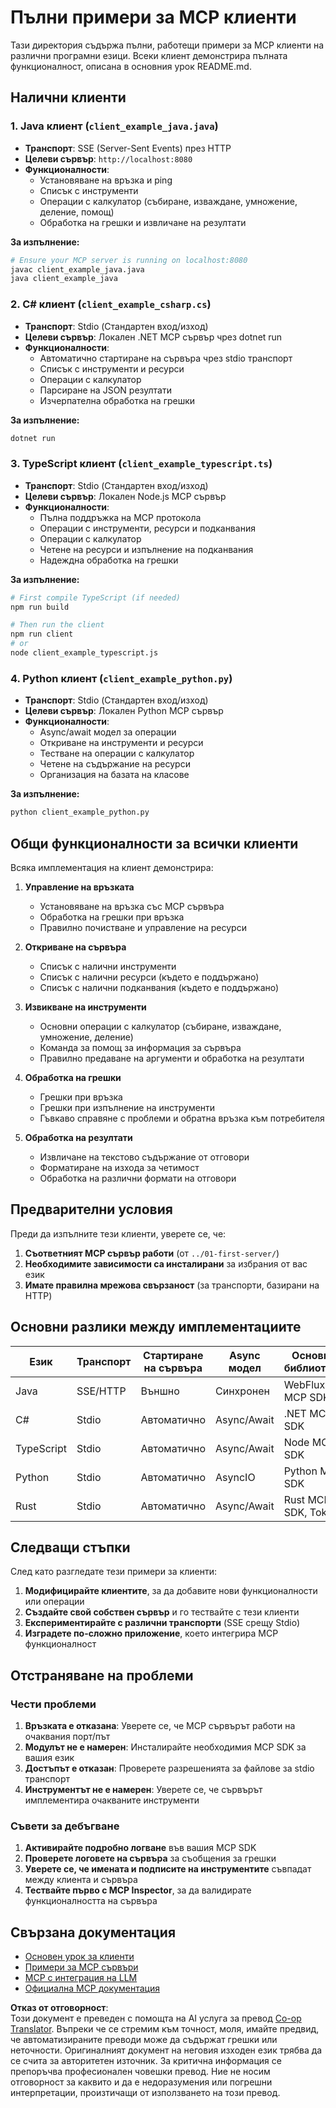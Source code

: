 <!--
CO_OP_TRANSLATOR_METADATA:
{
  "original_hash": "8358c13b5b6877e475674697cdc1a904",
  "translation_date": "2025-08-18T21:21:56+00:00",
  "source_file": "03-GettingStarted/02-client/complete_examples.md",
  "language_code": "bg"
}
-->
# Пълни примери за MCP клиенти

Тази директория съдържа пълни, работещи примери за MCP клиенти на различни програмни езици. Всеки клиент демонстрира пълната функционалност, описана в основния урок README.md.

## Налични клиенти

### 1. Java клиент (`client_example_java.java`)

- **Транспорт**: SSE (Server-Sent Events) през HTTP
- **Целеви сървър**: `http://localhost:8080`
- **Функционалности**:
  - Установяване на връзка и ping
  - Списък с инструменти
  - Операции с калкулатор (събиране, изваждане, умножение, деление, помощ)
  - Обработка на грешки и извличане на резултати

**За изпълнение:**

```bash
# Ensure your MCP server is running on localhost:8080
javac client_example_java.java
java client_example_java
```

### 2. C# клиент (`client_example_csharp.cs`)

- **Транспорт**: Stdio (Стандартен вход/изход)
- **Целеви сървър**: Локален .NET MCP сървър чрез dotnet run
- **Функционалности**:
  - Автоматично стартиране на сървъра чрез stdio транспорт
  - Списък с инструменти и ресурси
  - Операции с калкулатор
  - Парсиране на JSON резултати
  - Изчерпателна обработка на грешки

**За изпълнение:**

```bash
dotnet run
```

### 3. TypeScript клиент (`client_example_typescript.ts`)

- **Транспорт**: Stdio (Стандартен вход/изход)
- **Целеви сървър**: Локален Node.js MCP сървър
- **Функционалности**:
  - Пълна поддръжка на MCP протокола
  - Операции с инструменти, ресурси и подканвания
  - Операции с калкулатор
  - Четене на ресурси и изпълнение на подканвания
  - Надеждна обработка на грешки

**За изпълнение:**

```bash
# First compile TypeScript (if needed)
npm run build

# Then run the client
npm run client
# or
node client_example_typescript.js
```

### 4. Python клиент (`client_example_python.py`)

- **Транспорт**: Stdio (Стандартен вход/изход)  
- **Целеви сървър**: Локален Python MCP сървър
- **Функционалности**:
  - Async/await модел за операции
  - Откриване на инструменти и ресурси
  - Тестване на операции с калкулатор
  - Четене на съдържание на ресурси
  - Организация на базата на класове

**За изпълнение:**

```bash
python client_example_python.py
```

## Общи функционалности за всички клиенти

Всяка имплементация на клиент демонстрира:

1. **Управление на връзката**
   - Установяване на връзка със MCP сървъра
   - Обработка на грешки при връзка
   - Правилно почистване и управление на ресурси

2. **Откриване на сървъра**
   - Списък с налични инструменти
   - Списък с налични ресурси (където е поддържано)
   - Списък с налични подканвания (където е поддържано)

3. **Извикване на инструменти**
   - Основни операции с калкулатор (събиране, изваждане, умножение, деление)
   - Команда за помощ за информация за сървъра
   - Правилно предаване на аргументи и обработка на резултати

4. **Обработка на грешки**
   - Грешки при връзка
   - Грешки при изпълнение на инструменти
   - Гъвкаво справяне с проблеми и обратна връзка към потребителя

5. **Обработка на резултати**
   - Извличане на текстово съдържание от отговори
   - Форматиране на изхода за четимост
   - Обработка на различни формати на отговори

## Предварителни условия

Преди да изпълните тези клиенти, уверете се, че:

1. **Съответният MCP сървър работи** (от `../01-first-server/`)
2. **Необходимите зависимости са инсталирани** за избрания от вас език
3. **Имате правилна мрежова свързаност** (за транспорти, базирани на HTTP)

## Основни разлики между имплементациите

| Език       | Транспорт | Стартиране на сървъра | Async модел | Основни библиотеки       |
|------------|-----------|-----------------------|-------------|--------------------------|
| Java       | SSE/HTTP  | Външно               | Синхронен   | WebFlux, MCP SDK         |
| C#         | Stdio     | Автоматично          | Async/Await | .NET MCP SDK             |
| TypeScript | Stdio     | Автоматично          | Async/Await | Node MCP SDK             |
| Python     | Stdio     | Автоматично          | AsyncIO     | Python MCP SDK           |
| Rust       | Stdio     | Автоматично          | Async/Await | Rust MCP SDK, Tokio      |

## Следващи стъпки

След като разгледате тези примери за клиенти:

1. **Модифицирайте клиентите**, за да добавите нови функционалности или операции
2. **Създайте свой собствен сървър** и го тествайте с тези клиенти
3. **Експериментирайте с различни транспорти** (SSE срещу Stdio)
4. **Изградете по-сложно приложение**, което интегрира MCP функционалност

## Отстраняване на проблеми

### Чести проблеми

1. **Връзката е отказана**: Уверете се, че MCP сървърът работи на очаквания порт/път
2. **Модулът не е намерен**: Инсталирайте необходимия MCP SDK за вашия език
3. **Достъпът е отказан**: Проверете разрешенията за файлове за stdio транспорт
4. **Инструментът не е намерен**: Уверете се, че сървърът имплементира очакваните инструменти

### Съвети за дебъгване

1. **Активирайте подробно логване** във вашия MCP SDK
2. **Проверете логовете на сървъра** за съобщения за грешки
3. **Уверете се, че имената и подписите на инструментите** съвпадат между клиента и сървъра
4. **Тествайте първо с MCP Inspector**, за да валидирате функционалността на сървъра

## Свързана документация

- [Основен урок за клиенти](./README.md)
- [Примери за MCP сървъри](../../../../03-GettingStarted/01-first-server)
- [MCP с интеграция на LLM](../../../../03-GettingStarted/03-llm-client)
- [Официална MCP документация](https://modelcontextprotocol.io/)

**Отказ от отговорност**:  
Този документ е преведен с помощта на AI услуга за превод [Co-op Translator](https://github.com/Azure/co-op-translator). Въпреки че се стремим към точност, моля, имайте предвид, че автоматизираните преводи може да съдържат грешки или неточности. Оригиналният документ на неговия изходен език трябва да се счита за авторитетен източник. За критична информация се препоръчва професионален човешки превод. Ние не носим отговорност за каквито и да е недоразумения или погрешни интерпретации, произтичащи от използването на този превод.
